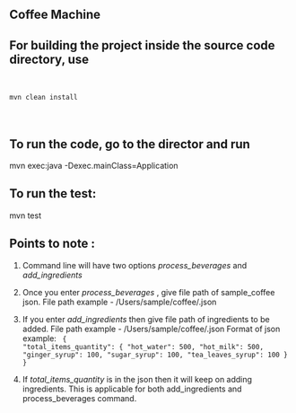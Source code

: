 Coffee Machine
------------------


## For building the project inside the source code directory, use
</br>
<code>
mvn clean install
</code>
<br></br>

## To run the code, go to the director and run
mvn exec:java -Dexec.mainClass=Application


## To run the test:
mvn test 


## Points to note :
1) Command line will have two options *process_beverages* and *add_ingredients*
2) Once you enter *process_beverages* , give file path of sample_coffee json. File path example - /Users/sample/coffee/<filename>.json
3) If you enter *add_ingredients* then give file path of ingredients to be added. File path example - /Users/sample/coffee/<filename>.json
    Format of json example:
     <code>
         {
        "total_items_quantity": {
        "hot_water": 500,
        "hot_milk": 500,
        "ginger_syrup": 100,
         "sugar_syrup": 100,
        "tea_leaves_syrup": 100
        }
    }
     </code>
    
4) If *total_items_quantity* is in the json then it will keep on adding ingredients. This is applicable for both add_ingredients and process_beverages command.
   
